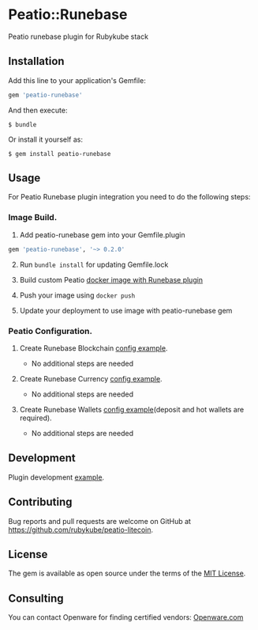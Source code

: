 # Peatio::Runebase

Peatio runebase plugin for Rubykube stack

## Installation

Add this line to your application's Gemfile:

```ruby
gem 'peatio-runebase'
```

And then execute:

    $ bundle

Or install it yourself as:

    $ gem install peatio-runebase

## Usage

For Peatio Runebase plugin integration you need to do the following steps:

### Image Build.

1. Add peatio-runebase gem into your Gemfile.plugin
```ruby
gem 'peatio-runebase', '~> 0.2.0'
```

2. Run `bundle install` for updating Gemfile.lock

3. Build custom Peatio [docker image with Runebase plugin](https://github.com/rubykube/peatio/blob/master/docs/plugins.md#build)

4. Push your image using `docker push`

5. Update your deployment to use image with peatio-runebase gem

### Peatio Configuration.

1. Create Runebase Blockchain [config example](../config/blockchains.yml).
    * No additional steps are needed

2. Create Runebase Currency [config example](../config/currencies.yml).
    * No additional steps are needed

3. Create Runebase Wallets [config example](../config/wallets.yml)(deposit and hot wallets are required).
    * No additional steps are needed


## Development

Plugin development [example](https://github.com/rubykube/peatio/blob/master/docs/coins/development.md).

## Contributing

Bug reports and pull requests are welcome on GitHub at https://github.com/rubykube/peatio-litecoin.

## License

The gem is available as open source under the terms of the [MIT License](https://opensource.org/licenses/MIT).

## Consulting

You can contact Openware for finding certified vendors:
[Openware.com](https://www.openware.com)
